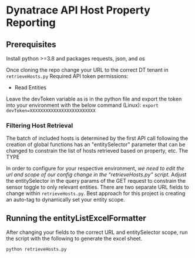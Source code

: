# Dynatrace API Host Property Reporting

## Prerequisites 
Install python >=3.8 and packages requests, json, and os

Once cloning the repo change your URL to the correct DT tenant in `retrieveHosts.py` 
Required API token permissions:
-	Read Entities

Leave the devToken variable as is in the python file and export the token into your environment with the below command (Linux):
`export devToken=XXXXXXXXXXXXXXXXXXXXXXXXX`

### Filtering Host Retrieval
The batch of included hosts is determined by the first API call following the creation of global functions has an "entitySelector" parameter that can be changed to constrain the list of hosts retrieved based on property, etc. The TYPE 

In order to configure for your respective environment, *we need to edit the url and scope of our config change in the “retrieveHosts.py” script.* Adjust the entitySelector in the query params of the GET request to constrain the sensor toggle to only relevant entities. There are two separate URL fields to change within `retrieveHosts.py`. Best approach for this project is creating an auto-tag to dynamically set your entity scope.

## Running the entityListExcelFormatter
After changing your fields to the correct URL and entitySelector scope, run the script with the following to generate the excel sheet.

`python retrieveHosts.py`



